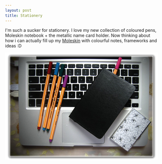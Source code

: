 ```yaml
---
layout: post
title: Stationery
---
```


I'm such a sucker for stationery. I love my new collection of coloured pens, Moleskin notebook + the metallic name card holder. Now thinking about how i can actually fill up my [Moleskin](http://www.moleskine.com/) with colourful notes, frameworks and ideas :D

![](/img/stationery.jpg)

